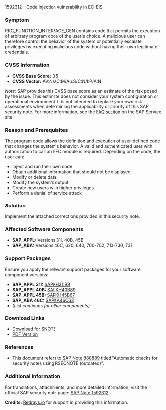 1592312 - Code injection vulnerability in EC-EIS

### Symptom
RKC_FUNCTION_INTERFACE_GEN contains code that permits the execution of arbitrary program code of the user's choice. A malicious user can therefore control the behavior of the system or potentially escalate privileges by executing malicious code without having their own legitimate credentials.

### CVSS Information
- **CVSS Base Score:** 3.5
- **CVSS Vector:** AV:N/AC:M/Au:S/C:N/I:P/A:N

*Note:* SAP provides this CVSS base score as an estimate of the risk posed by the issue. This estimate does not consider your system configuration or operational environment. It is not intended to replace your own risk assessments when determining the applicability or priority of this SAP security note. For more information, see the [FAQ section](https://service.sap.com/securitynotes/) on the SAP Service site.

### Reason and Prerequisites
The program code allows the definition and execution of user-defined code that changes the system's behavior. A valid and authenticated user with authorization to call an RFC module is required. Depending on the code, the user can:
- Inject and run their own code
- Obtain additional information that should not be displayed
- Modify or delete data
- Modify the system's output
- Create new users with higher privileges
- Perform a denial of service attack

### Solution
Implement the attached corrections provided in this security note.

### Affected Software Components
- **SAP_APPL:** Versions 31I, 40B, 45B
- **SAP_ABA:** Versions 46C, 620, 640, 700-702, 710-730, 731

### Support Packages
Ensure you apply the relevant support packages for your software component versions:

- **SAP_APPL 31I:** [SAPKH31IB9](https://me.sap.com/supportpackage/SAPKH31IB9)
- **SAP_APPL 40B:** [SAPKH40B89](https://me.sap.com/supportpackage/SAPKH40B89)
- **SAP_APPL 45B:** [SAPKH45B67](https://me.sap.com/supportpackage/SAPKH45B67)
- **SAP_ABA 46C:** [SAPKA46C63](https://me.sap.com/supportpackage/SAPKA46C63)
- *(List continues for other components)*

### Download Links
- [Download for SNOTE](https://notesdownloads.sap.com/note/0040000009453172017)
- [PDF Version](https://userapps.support.sap.com/sap/support/sfm/notes/print/0001592312?language=en-US&token=B21504FB3198A022AC44B3F48B025A0F)

### References
- This document refers to [SAP Note 888889](https://me.sap.com/servicessupport/knowledge/888889) titled "Automatic checks for security notes using RSECNOTE (outdated)".

### Additional Information
For translations, attachments, and more detailed information, visit the official SAP security note page: [SAP Note 1592312](https://me.sap.com/notes/0001592312).

**Credits:** [Redrays.io](https://redrays.io) for support in providing this information.